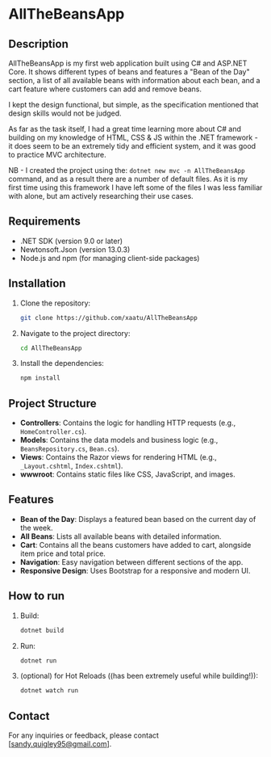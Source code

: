 # AllTheBeansApp

## Description
AllTheBeansApp is my first web application built using C# and ASP.NET Core. It shows different types of beans and features a "Bean of the Day" section, a list of all available beans with information about each bean, and a cart feature where customers can add and remove beans.

I kept the design functional, but simple, as the specification mentioned that design skills would not be judged. 

As far as the task itself, I had a great time learning more about C# and building on my knowledge of HTML, CSS & JS within the .NET framework - it does seem to be an extremely tidy and efficient system, and it was good to practice MVC architecture.

NB - I created the project using the:
    ```
    dotnet new mvc -n AllTheBeansApp
    ``` 
    command, and as a result there are a number of default files. As it is my first time using this framework I have left some of the files I was less familiar with alone, but am actively researching their use cases.

## Requirements
- .NET SDK (version 9.0 or later)
- Newtonsoft.Json (version 13.0.3)
- Node.js and npm (for managing client-side packages)

## Installation
1. Clone the repository:
    ```bash
    git clone https://github.com/xaatu/AllTheBeansApp
    ```
2. Navigate to the project directory:
    ```bash
    cd AllTheBeansApp
    ```
3. Install the dependencies:
    ```bash
    npm install
    ```

## Project Structure
- **Controllers**: Contains the logic for handling HTTP requests (e.g., `HomeController.cs`).
- **Models**: Contains the data models and business logic (e.g., `BeansRepository.cs`, `Bean.cs`).
- **Views**: Contains the Razor views for rendering HTML (e.g., `_Layout.cshtml`, `Index.cshtml`).
- **wwwroot**: Contains static files like CSS, JavaScript, and images.

## Features
- **Bean of the Day**: Displays a featured bean based on the current day of the week.
- **All Beans**: Lists all available beans with detailed information.
- **Cart**: Contains all the beans customers have added to cart, alongside item price and total price.
- **Navigation**: Easy navigation between different sections of the app.
- **Responsive Design**: Uses Bootstrap for a responsive and modern UI.



## How to run

1. Build:
    ```bash
    dotnet build
    ```
2. Run:
    ```bash
    dotnet run
    ```



3. (optional) for Hot Reloads ((has been extremely useful while building!)):
    ```bash
    dotnet watch run
    ```


## Contact
For any inquiries or feedback, please contact [sandy.quigley95@gmail.com].